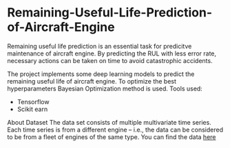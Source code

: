 # Remaining-Useful-Life-Prediction-of-Aircraft-Engine
Remaining useful life prediction is an essential task for predicitve maintenance of aircraft engine. By predicting the RUL with less error rate, necessary actions can be taken on time to avoid catastrophic accidents.

The project implements some deep learning models to predict the remaining useful life of aircraft engine. To optimize the best hyperparameters Bayesian Optimization method is used.
Tools used:
- Tensorflow
- Scikit earn

About Dataset
The data set consists of multiple multivariate time series. Each time series is from a different engine – i.e., the data can be considered to be from a fleet of engines of the same type. You can find the data [here](https://www.kaggle.com/datasets/behrad3d/nasa-cmaps)
